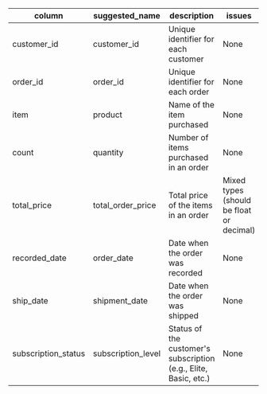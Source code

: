 | column | suggested_name | description | issues |
|--------|---------------|-------------|--------|
| customer_id | customer_id | Unique identifier for each customer | None |
| order_id | order_id | Unique identifier for each order | None |
| item | product | Name of the item purchased | None |
| count | quantity | Number of items purchased in an order | None |
| total_price | total_order_price | Total price of the items in an order | Mixed types (should be float or decimal) |
| recorded_date | order_date | Date when the order was recorded | None |
| ship_date | shipment_date | Date when the order was shipped | None |
| subscription_status | subscription_level | Status of the customer's subscription (e.g., Elite, Basic, etc.) | None |